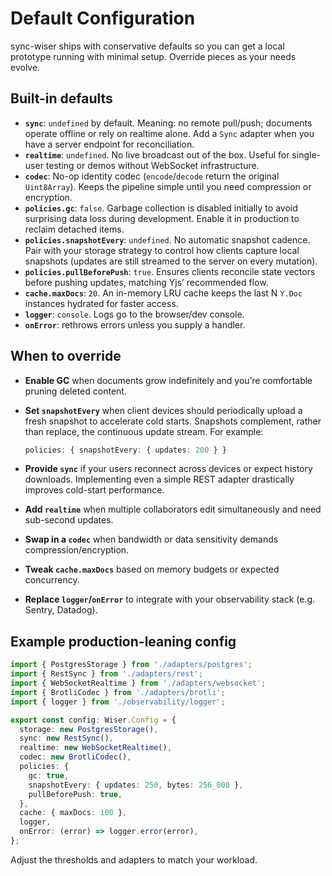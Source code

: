 # Default Configuration

sync-wiser ships with conservative defaults so you can get a local prototype running with minimal setup. Override pieces as your needs evolve.

## Built-in defaults

- **`sync`**: `undefined` by default. Meaning: no remote pull/push; documents operate offline or rely on realtime alone. Add a `Sync` adapter when you have a server endpoint for reconciliation.
- **`realtime`**: `undefined`. No live broadcast out of the box. Useful for single-user testing or demos without WebSocket infrastructure.
- **`codec`**: No-op identity codec (`encode`/`decode` return the original `Uint8Array`). Keeps the pipeline simple until you need compression or encryption.
- **`policies.gc`**: `false`. Garbage collection is disabled initially to avoid surprising data loss during development. Enable it in production to reclaim detached items.
- **`policies.snapshotEvery`**: `undefined`. No automatic snapshot cadence. Pair with your storage strategy to control how clients capture local snapshots (updates are still streamed to the server on every mutation).
- **`policies.pullBeforePush`**: `true`. Ensures clients reconcile state vectors before pushing updates, matching Yjs’ recommended flow.
- **`cache.maxDocs`**: `20`. An in-memory LRU cache keeps the last N `Y.Doc` instances hydrated for faster access.
- **`logger`**: `console`. Logs go to the browser/dev console.
- **`onError`**: rethrows errors unless you supply a handler.

## When to override

- **Enable GC** when documents grow indefinitely and you’re comfortable pruning deleted content.
- **Set `snapshotEvery`** when client devices should periodically upload a fresh snapshot to accelerate cold starts. Snapshots complement, rather than replace, the continuous update stream. For example:

  ```ts
  policies: { snapshotEvery: { updates: 200 } }
  ```

- **Provide `sync`** if your users reconnect across devices or expect history downloads. Implementing even a simple REST adapter drastically improves cold-start performance.
- **Add `realtime`** when multiple collaborators edit simultaneously and need sub-second updates.
- **Swap in a `codec`** when bandwidth or data sensitivity demands compression/encryption.
- **Tweak `cache.maxDocs`** based on memory budgets or expected concurrency.
- **Replace `logger`/`onError`** to integrate with your observability stack (e.g. Sentry, Datadog).

## Example production-leaning config

```ts
import { PostgresStorage } from './adapters/postgres';
import { RestSync } from './adapters/rest';
import { WebSocketRealtime } from './adapters/websocket';
import { BrotliCodec } from './adapters/brotli';
import { logger } from './observability/logger';

export const config: Wiser.Config = {
  storage: new PostgresStorage(),
  sync: new RestSync(),
  realtime: new WebSocketRealtime(),
  codec: new BrotliCodec(),
  policies: {
    gc: true,
    snapshotEvery: { updates: 250, bytes: 256_000 },
    pullBeforePush: true,
  },
  cache: { maxDocs: 100 },
  logger,
  onError: (error) => logger.error(error),
};
```

Adjust the thresholds and adapters to match your workload.
